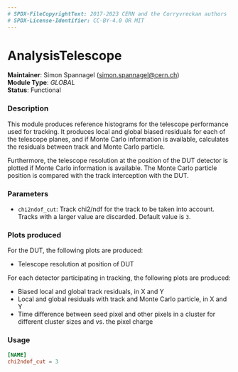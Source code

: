 ```yaml
---
# SPDX-FileCopyrightText: 2017-2023 CERN and the Corryvreckan authors
# SPDX-License-Identifier: CC-BY-4.0 OR MIT
---
```

# AnalysisTelescope
**Maintainer**: Simon Spannagel (<simon.spannagel@cern.ch>)  
**Module Type**: *GLOBAL*  
**Status**: Functional

### Description
This module produces reference histograms for the telescope performance used for tracking. It produces local and global biased residuals for each of the telescope planes, and if Monte Carlo information is available, calculates the residuals between track and Monte Carlo particle.

Furthermore, the telescope resolution at the position of the DUT detector is plotted if Monte Carlo information is available. The Monte Carlo particle position is compared with the track interception with the DUT.

### Parameters
* `chi2ndof_cut`: Track chi2/ndf for the track to be taken into account. Tracks with a larger value are discarded. Default value is `3`.

### Plots produced

For the DUT, the following plots are produced:

* Telescope resolution at position of DUT

For each detector participating in tracking, the following plots are produced:

* Biased local and global track residuals, in X and Y
* Local and global residuals with track and Monte Carlo particle, in X and Y
* Time difference between seed pixel and other pixels in a cluster for different cluster sizes and vs. the pixel charge

### Usage
```toml
[NAME]
chi2ndof_cut = 3
```
